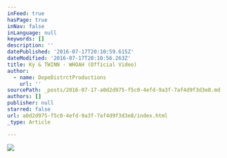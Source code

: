 ```yaml
---
inFeed: true
hasPage: true
inNav: false
inLanguage: null
keywords: []
description: ''
datePublished: '2016-07-17T20:10:59.615Z'
dateModified: '2016-07-17T20:10:56.263Z'
title: Ky & TWINN - WHOAH (Official Video)
author:
  - name: DopeDistrctProductions
    url: ''
sourcePath: _posts/2016-07-17-a0d2d975-f5c0-4efd-9a3f-7af4d9f3d3e8.md
authors: []
publisher: null
starred: false
url: a0d2d975-f5c0-4efd-9a3f-7af4d9f3d3e8/index.html
_type: Article

---
```

![](https://the-grid-user-content.s3-us-west-2.amazonaws.com/b720ab84-786c-404d-8c39-1a0a6a4f6f33.jpg)
